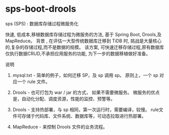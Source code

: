 
# sps-boot-drools
sps (SPS) :  数据库存储过程微服务化

快速, 低成本,移植数据库存储过程为微服务的方法, 基于 Spring Boot, Drools,及 MapReduce。
背景 , 在评估一大型传统数据库迁移到 TiDB 时, 挑战是大量核心的,复杂的存储过程,而不是数据的规模。
该方案, 可快速迁移存储过程,原有数据库仅执行数据CRUD,不承担应用服务的功能, 为下一步的数据移植做好准备。

说明
1. mysql.txt - 简单的例子，如何迁移 SP，及 sp 调用 sp。
   原则上，一个 sp 对应一个 rule 文件。

2. Drools - 也可打包为 war / jar 的方式， 如果不需要微服务。
   微服务的优点是，自动化分配、调度资源，性能的监控、预警等。

3. Drools - 支持热部署，与 sp 相同，第一次运行时，需要编译，较慢。
   rule文件可存储于代码库、文件系统、数据库等，可动态拉取进行热部署。

4. MapReduce - 来控制 Drools 文件的业务流程。


